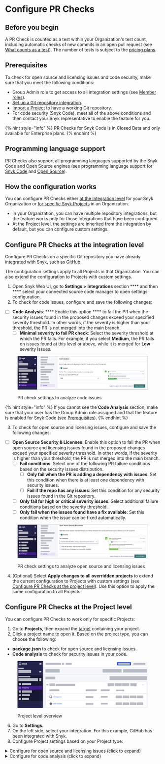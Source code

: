# Configure PR Checks

## Before you begin

A PR Check is counted as a test within your Organization's test count, including automatic checks of new commits in an open pull request (see[ What counts as a test](https://support.snyk.io/hc/en-us/articles/360000925418-What-counts-as-a-test-)). The number of tests is subject to the [pricing plans](../../more-info/plans.md).

## Prerequisites

To check for open source and licensing issues and code security, make sure that you meet the following conditions:

* Group Admin role to get access to all integration settings (see [Member roles](../../snyk-admin/managing-users-and-permissions/member-roles.md)).
* [Set up a Git repository integration](../../integrations/git-repository-scm-integrations/).
* [Import a Project](../../getting-started/quickstart/import-a-project.md) to have a working Git repository.
* For code security (Snyk Code), meet all of the above conditions and then contact your Snyk representative to enable the feature for you.&#x20;

{% hint style="info" %}
PR Checks for Snyk Code is in Closed Beta and only available for Enterprise plans.
{% endhint %}

## Programming language support

PR Checks also support all programming languages supported by the Snyk Code and Open Source engines (see programming language support for [Snyk Code](../snyk-code/snyk-code-language-and-framework-support.md) and [Open Source](../snyk-open-source/snyk-open-source-supported-languages-and-package-managers/)).

## How the configuration works

You can configure PR Checks either [at the Integration level](configure-pr-checks.md#configure-pr-checks-at-the-integration-level) for your Snyk Organization or [for specific Snyk Projects](configure-pr-checks.md#configure-pr-checks-at-the-project-level) in an Organization.&#x20;

* In your Organization, you can have multiple repository integrations, but the feature works only for those integrations that have been configured.
* At the Project level, the settings are inherited from the integration by default, but you can configure custom settings.&#x20;

## Configure PR Checks at the integration level

Configure PR Checks on a specific Git repository you have already integrated with Snyk, such as GitHub.&#x20;

The configuration settings apply to all Projects in that Organization. You can also extend the configuration to Projects with custom settings.&#x20;

1. Open Snyk Web UI, go to **Settings >** **Integrations** section **** and then **** select your connected source code manager to open settings configuration.&#x20;
2. To check for code issues, configure and save the following changes:

* [ ] **Code Analysis**: **** Enable this option **** to fail the PR when the security issues found in the proposed changes exceed your specified severity threshold. In other words, if the severity is higher than your threshold, the PR is not merged into the main branch.
  * [ ] **Minimal severity to fail PR check**: Select the severity threshold at which the PR fails. For example, if you select **Medium**, the PR fails on issues found at this level or above, while it is merged for **Low** severity issues.

<figure><img src="../../.gitbook/assets/pr_checks_configuration_code_analysis.png" alt="Pull request check settings to analyze code issues."><figcaption><p>PR check settings to analyze code issues</p></figcaption></figure>

{% hint style="info" %}
If you cannot see the **Code Analysis** section, make sure that your user has the Group Admin role assigned and that the feature is enabled for Snyk Code (see [Prerequisites](configure-pr-checks.md#prerequisites)).
{% endhint %}

3. To check for open source and licensing issues, configure and save the following changes:

* [ ] **Open Source Security & Licenses**: Enable this option to fail the PR when open source and licensing issues found in the proposed changes exceed your specified severity threshold. In other words, if the severity is higher than your threshold, the PR is not merged into the main branch.
  * [ ] **Fail conditions**: Select one of the following PR failure conditions based on the security issues distribution.
    * [ ] **Only fail when the PR is adding a dependency with issues**: Set this condition when there is at least one dependency with security issues.
    * [ ] **Fail if the repo has any issues**: Set this condition for any security issues found in the Git repository.
  * [ ] **Only fail for high or critical severity issues**: Select additional failure conditions based on the severity threshold.
  * [ ] **Only fail when the issues found have a fix available**: Set this condition when the issue can be fixed automatically.

<figure><img src="../../.gitbook/assets/pr_checks_configuration_open_source.png" alt="Pull request check settings to analyze opena source and licensing issues."><figcaption><p>PR check settings to analyze open source and licensing issues</p></figcaption></figure>

4. (Optional) Select **Apply changes to all overridden projects** to extend the current configuration to Projects with custom settings (see [Configure PR Checks at the project level](configure-pr-checks.md#configure-pr-checks-at-the-project-level)). Use this option to apply the same configuration to all Projects.

## Configure PR Checks at the Project level

You can configure PR Checks to work only for specific Projects:&#x20;

1. Go to **Projects**, then expand the [target](../../manage-issues/introduction-to-snyk-projects/#target) containing your project.
2. Click a project name to open it. Based on the project type, you can choose the following:

* **package.json** to check for open source and licensing issues.
* **Code analysis** to check for security issues in your code.

<figure><img src="../../.gitbook/assets/configure_pr_checks_project_level.png" alt="Project level overview."><figcaption><p>Project level overview</p></figcaption></figure>

6. Go to **Settings.**
7. On the left side, select your integration. For this example, GitHub has been integrated with Snyk.&#x20;
8. Configure Project settings based on your Project type:

<details>

<summary>Configure for open source and licensing issues (click to expand)</summary>

1. In **Snyk test for pull request** select **Custom** to **** configure the settings.
2. Enable the option to fail the PR when open source and licensing issues found in the proposed changes exceed your specified severity threshold.&#x20;
3. Configure the following settings:

* [ ] **Fail conditions**: Select one of the following PR failure conditions based on the security issues distribution.
  * [ ] **Only fail when the PR is adding a dependency with issues**: Set this condition when there is at least one dependency with security issues.
  * [ ] **Fail if the repo has any issues**: Set this condition for any security issues found in the Git repository.
* [ ] **Only fail for high or critical severity issues**: Select additional failure conditions based on the severity threshold.
* [ ] **Only fail when the issues found have a fix available**: Set this condition when the issue can be fixed automatically.

4. **Update Snyk pull request settings** to save changes.

</details>

<details>

<summary>Configure for code analysis (click to expand)</summary>

1. In **Snyk Code for pull request** select **Custom** to **** configure the settings.
2. Enable this option **** to fail the PR when the security issues found in the proposed changes exceed your specified severity threshold.
3. Configure the following settings:

* [ ] **Minimal severity to fail PR check**: Select the severity threshold at which the PR fails. For example, if you select **Medium**, the PR fails on issues found at this level or above, while it is merged for **Low** severity issues.

4. **Update Snyk pull request settings** to save changes.

</details>



###
